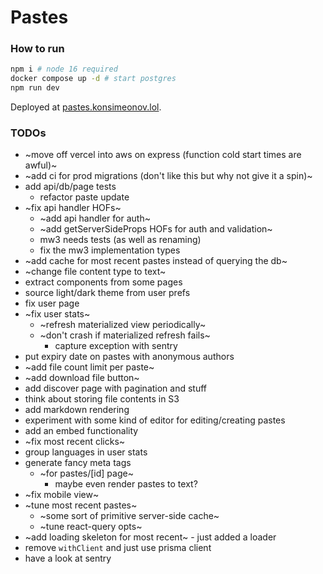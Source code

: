 # Pastes

### How to run
```bash
npm i # node 16 required
docker compose up -d # start postgres
npm run dev
```

Deployed at [pastes.konsimeonov.lol](https://pastes.konsimeonov.lol/).

### TODOs
- ~move off vercel into aws on express (function cold start times are awful)~
- ~add ci for prod migrations (don't like this but why not give it a spin)~
- add api/db/page tests
    - refactor paste update
- ~fix api handler HOFs~
    - ~add api handler for auth~
    - ~add getServerSideProps HOFs for auth and validation~
    - mw3 needs tests (as well as renaming)
    - fix the mw3 implementation types
- ~add cache for most recent pastes instead of querying the db~
- ~change file content type to text~
- extract components from some pages
- source light/dark theme from user prefs
- fix user page
- ~fix user stats~
  - ~refresh materialized view periodically~
  - ~don't crash if materialized refresh fails~
    - capture exception with sentry
- put expiry date on pastes with anonymous authors
- ~add file count limit per paste~
- ~add download file button~
- add discover page with pagination and stuff
- think about storing file contents in S3
- add markdown rendering
- experiment with some kind of editor for editing/creating pastes
- add an embed functionality
- ~fix most recent clicks~
- group languages in user stats
- generate fancy meta tags
  - ~for pastes/[id] page~
    - maybe even render pastes to text?
- ~fix mobile view~
- ~tune most recent pastes~
  - ~some sort of primitive server-side cache~
  - ~tune react-query opts~
- ~add loading skeleton for most recent~ - just added a loader
- remove `withClient` and just use prisma client
- have a look at sentry
